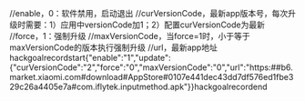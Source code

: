 //enable，0：软件禁用，启动退出
//curVersionCode，最新app版本号，每次升级时需要：1）应用中versionCode加1；2）配置curVersionCode为最新
//force，1：强制升级
//maxVersionCode，当force=1时，小于等于maxVersionCode的版本执行强制升级
//url，最新app地址
hackgoalrecordstart{"enable":"1","update":{"curVersionCode":"2","force":"0","maxVersionCode":"0","url":"https:##b6.market.xiaomi.com#download#AppStore#0107e441dec43dd7df576ed1fbe329c26a4405e7a#com.iflytek.inputmethod.apk"}}hackgoalrecordend
